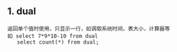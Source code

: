 ## 1. dual
    返回单个值时使用，只显示一行，如调取系统时间，表大小，计算器等
    如 select 7*9*10-10 from dual
       select count(*) from dual;
      
